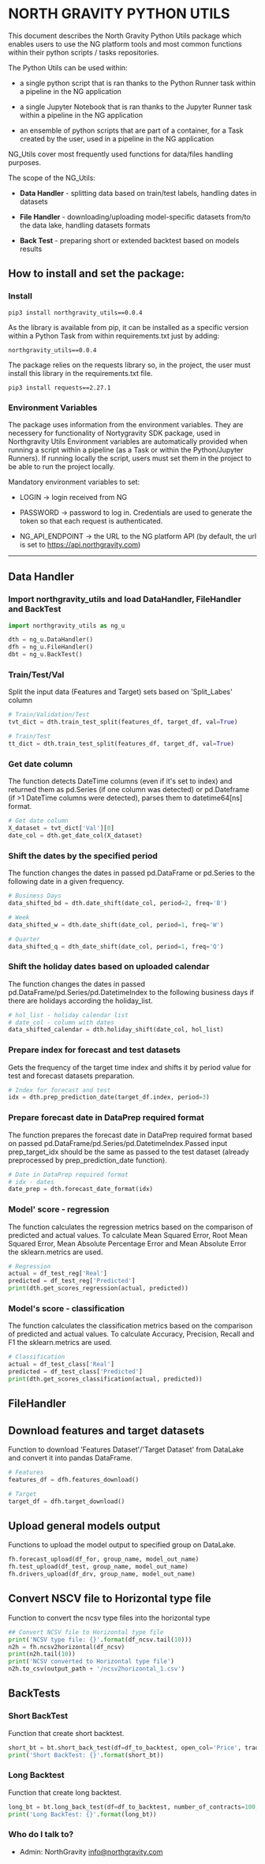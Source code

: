 # NORTH GRAVITY PYTHON UTILS #

This document describes the North Gravity Python Utils package which enables users to use the NG platform tools and most common functions within their python scripts / tasks repositories. 

The Python Utils can be used within:

- a single python script that is ran thanks to the Python Runner task within a pipeline in the NG application

- a single Jupyter Notebook that is ran thanks to the Jupyter Runner task within a pipeline in the NG application

- an ensemble of python scripts that are part of a container, for a Task created by the user, used in a pipeline in the NG application

 

NG_Utils cover most frequently used functions for data/files handling purposes.

The scope of the NG_Utils:

- **Data Handler** - splitting data based on train/test labels, handling dates in datasets  

- **File Handler** - downloading/uploading model-specific datasets from/to the data lake, handling datasets formats

- **Back Test** - preparing short or extended backtest based on models results




## How to install and set the package: 
### Install
```text
pip3 install northgravity_utils==0.0.4
```
As the library is available from pip, it can be installed as a specific version within a Python Task from within requirements.txt just by adding:
```text
northgravity_utils==0.0.4
```
The package relies on the requests library so, in the project, the user must install this library in the requirements.txt file.
```text
pip3 install requests==2.27.1
```


### Environment Variables
The package uses information from the environment variables. They are necessery for functionality of Nortygravity SDK package, used in Northgravity Utils
Environment variables are automatically provided when running a script within a pipeline (as a Task or within the Python/Jupyter Runners).
If running locally the script, users must set them in the project to be able to run the project locally.


Mandatory environment variables to set:

- LOGIN → login received from NG

- PASSWORD → password to log in. Credentials are used to generate the token so that each request is authenticated.

- NG_API_ENDPOINT → the URL to the NG platform API (by default, the url is set to https://api.northgravity.com)



 --- - 
## Data Handler
### Import northgravity_utils and load DataHandler, FileHandler and BackTest

```python
import northgravity_utils as ng_u

dth = ng_u.DataHandler()
dfh = ng_u.FileHandler()
dbt = ng_u.BackTest()
```
### Train/Test/Val
Split the input data (Features and Target) sets based on 'Split_Labes' column

```python
# Train/Validation/Test
tvt_dict = dth.train_test_split(features_df, target_df, val=True)

# Train/Test
tt_dict = dth.train_test_split(features_df, target_df, val=True)
```

### Get date column
The function detects DateTime columns (even if it's set to index) and returned them as pd.Series (if one column was detected) or pd.Dateframe (if >1 DateTime columns were detected), parses them to datetime64[ns] format.
```python
# Get date column
X_dataset = tvt_dict['Val'][0]
date_col = dth.get_date_col(X_dataset)
```

### Shift the dates by the specified period
The function changes the dates in passed pd.DataFrame or pd.Series to the following date in a given frequency.
```python
# Business Days
data_shifted_bd = dth.date_shift(date_col, period=2, freq='B')

# Week
data_shifted_w = dth.date_shift(date_col, period=1, freq='W')

# Quarter
data_shifted_q = dth_date_shift(date_col, period=1, freq='Q')
```

### Shift the holiday dates based on uploaded calendar
The function changes the dates in passed pd.DataFrame/pd.Series/pd.DatetimeIndex to the following business days if there are holidays according the holiday_list.
```python
# hol_list - holiday calendar list
# date_col - column with dates
data_shifted_calendar = dth.holiday_shift(date_col, hol_list)
```
### Prepare index for forecast and test datasets
Gets the frequency of the target time index and shifts it by period value for test and forecast datasets preparation.
```python
# Index for forecast and test
idx = dth.prep_prediction_date(target_df.index, period=3)
```

### Prepare forecast date in DataPrep required format
The function prepares the forecast date in DataPrep required format based on passed pd.DataFrame/pd.Series/pd.DatetimeIndex.Passed input prep_target_idx should be the same as passed to the test dataset (already preprocessed by prep_prediction_date function).
```python
# Date in DataPrep required format
# idx - dates
date_prep = dth.forecast_date_format(idx)
```

### Model' score - regression
The function calculates the regression metrics based on the comparison of predicted and actual values. To calculate Mean Squared Error, Root Mean Squared Error, Mean Absolute Percentage Error and Mean Absolute Error the sklearn.metrics are used.
```python
# Regression
actual = df_test_reg['Real']
predicted = df_test_reg['Predicted']
print(dth.get_scores_regression(actual, predicted))
```

### Model's score - classification
The function calculates the classification metrics based on the comparison of predicted and actual values. To calculate Accuracy, Precision, Recall and F1 the sklearn.metrics are used.
```python
# Classification
actual = df_test_class['Real']
predicted = df_test_class['Predicted']
print(dth.get_scores_classification(actual, predicted))
```

## FileHandler

## Download features and target datasets
Function to download 'Features Dataset'/'Target Dataset' from DataLake and convert it into pandas DataFrame.
```python
# Features
features_df = dfh.features_download()

# Target
target_df = dfh.target_download()
```

## Upload general models output
Functions to upload the model output to specified group on DataLake.
```python
fh.forecast_upload(df_for, group_name, model_out_name)
fh.test_upload(df_test, group_name, model_out_name)
fh.drivers_upload(df_drv, group_name, model_out_name)
```

## Convert NSCV file to Horizontal type file
Function to convert the ncsv type files into the horizontal type
```python
## Convert NCSV file to Horizontal type file
print('NCSV type file: {}'.format(df_ncsv.tail(10)))
n2h = fh.ncsv2horizontal(df_ncsv)
print(n2h.tail(10))
print('NCSV converted to Horizontal type file')
n2h.to_csv(output_path + '/ncsv2horizontal_1.csv')
```

## BackTests

### Short BackTest
Function that create short backtest.
```python
short_bt = bt.short_back_test(df=df_to_backtest, open_col='Price', trading_signal_col='Signal')
print('Short BackTest: {}'.format(short_bt))
```

### Long Backtest
Function that create long backtest.
```python
long_bt = bt.long_back_test(df=df_to_backtest, number_of_contracts=100, open_col='Price', trading_signal_col='Signal')
print('Long BackTest: {}'.format(long_bt))
```


### Who do I talk to? ###
* Admin: NorthGravity info@northgravity.com